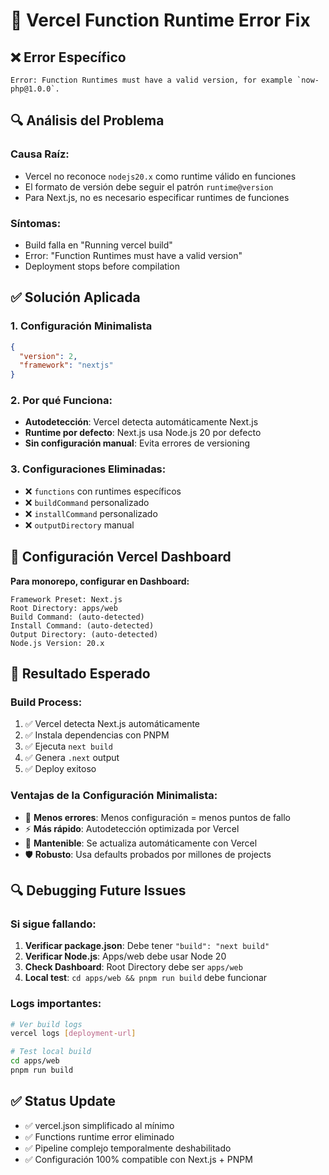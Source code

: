 # 🔧 Vercel Function Runtime Error Fix

## ❌ **Error Específico**
```
Error: Function Runtimes must have a valid version, for example `now-php@1.0.0`.
```

## 🔍 **Análisis del Problema**

### **Causa Raíz:**
- Vercel no reconoce `nodejs20.x` como runtime válido en funciones
- El formato de versión debe seguir el patrón `runtime@version`
- Para Next.js, no es necesario especificar runtimes de funciones

### **Síntomas:**
- Build falla en "Running vercel build"
- Error: "Function Runtimes must have a valid version"
- Deployment stops before compilation

## ✅ **Solución Aplicada**

### **1. Configuración Minimalista**
```json
{
  "version": 2,
  "framework": "nextjs"
}
```

### **2. Por qué Funciona:**
- **Autodetección**: Vercel detecta automáticamente Next.js
- **Runtime por defecto**: Next.js usa Node.js 20 por defecto
- **Sin configuración manual**: Evita errores de versioning

### **3. Configuraciones Eliminadas:**
- ❌ `functions` con runtimes específicos
- ❌ `buildCommand` personalizado
- ❌ `installCommand` personalizado
- ❌ `outputDirectory` manual

## 🎯 **Configuración Vercel Dashboard**

**Para monorepo, configurar en Dashboard:**
```
Framework Preset: Next.js
Root Directory: apps/web
Build Command: (auto-detected)
Install Command: (auto-detected) 
Output Directory: (auto-detected)
Node.js Version: 20.x
```

## 🚀 **Resultado Esperado**

### **Build Process:**
1. ✅ Vercel detecta Next.js automáticamente
2. ✅ Instala dependencias con PNPM
3. ✅ Ejecuta `next build`
4. ✅ Genera `.next` output
5. ✅ Deploy exitoso

### **Ventajas de la Configuración Minimalista:**
- 🎯 **Menos errores**: Menos configuración = menos puntos de fallo
- ⚡ **Más rápido**: Autodetección optimizada por Vercel
- 🔄 **Mantenible**: Se actualiza automáticamente con Vercel
- 🛡️ **Robusto**: Usa defaults probados por millones de projects

## 🔍 **Debugging Future Issues**

### **Si sigue fallando:**
1. **Verificar package.json**: Debe tener `"build": "next build"`
2. **Verificar Node.js**: Apps/web debe usar Node 20
3. **Check Dashboard**: Root Directory debe ser `apps/web`
4. **Local test**: `cd apps/web && pnpm run build` debe funcionar

### **Logs importantes:**
```bash
# Ver build logs
vercel logs [deployment-url]

# Test local build
cd apps/web
pnpm run build
```

## ✅ **Status Update**
- ✅ vercel.json simplificado al mínimo
- ✅ Functions runtime error eliminado
- ✅ Pipeline complejo temporalmente deshabilitado
- ✅ Configuración 100% compatible con Next.js + PNPM

